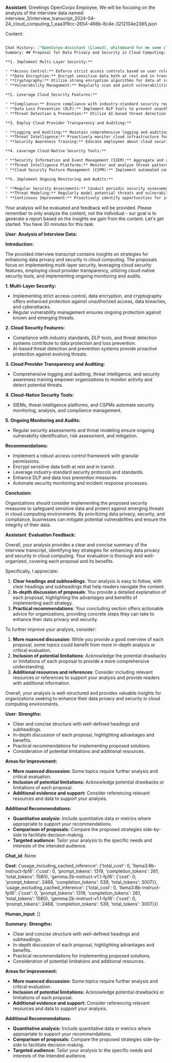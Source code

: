 **Assistant**: Greetings OpenCorpo Employee, We will be focusing on the analysis of the interview data named: interview_3/interview_transcript_2024-04-24_cloud_computing_1_eaa3f9cc-2654-466b-8c4e-3212104e2365.json 


 Content: 

 ```md

 Chat History: ["OpenCorpo-Assistant (Llama3), whiteboard for me some cloud computing. Propose a solution for data privacy and security. I will evaluate your answers and give my feedback, then propose a problem to you. You will answer and I will evaluate. Let's now begin. You have 30 minutes.", '## Proposal for Data Privacy and Security in Cloud Computing:\n\n**1. Implement Multi-Layer Security:**\n\n* **Access Control:** Enforce strict access controls based on user roles and permissions.\n* **Data Encryption:** Encrypt sensitive data both at rest and in transit.\n* **Cryptography:** Utilize strong encryption algorithms for data at rest and in transit.\n* **Vulnerability Management:** Regularly scan and patch vulnerabilities in cloud infrastructure.\n\n**2. Leverage Cloud Security Features:**\n\n* **Compliance:** Ensure compliance with industry-standard security regulations.\n* **Data Loss Prevention (DLP):** Implement DLP tools to prevent unauthorized data transfers.\n* **Threat Detection & Prevention:** Utilize AI-based threat detection and prevention systems.\n\n**3. Employ Cloud Provider Transparency and Auditing:**\n\n* **Logging and Auditing:** Maintain comprehensive logging and auditing of all cloud activity.\n* **Threat Intelligence:** Proactively monitor cloud infrastructure for suspicious activity.\n* **Security Awareness Training:** Educate employees about cloud security best practices.\n\n**4. Leverage Cloud-Native Security Tools:**\n\n* **Security Information and Event Management (SIEM):** Aggregate and analyze security data from various sources.\n* **Threat Intelligence Platforms:** Monitor and analyze threat patterns and anomalies.\n* **Cloud Security Posture Management (CSPM):** Implement automated compliance checks.\n\n**5. Implement Ongoing Monitoring and Audits:**\n\n* **Regular Security Assessments:** Conduct periodic security assessments to identify vulnerabilities.\n* **Threat Modeling:** Regularly model potential threats and vulnerabilities.\n* **Continuous Improvement:** Proactively identify opportunities for improvement in cloud security.'] 
 Summary: ## Proposal for Data Privacy and Security in Cloud Computing:

**1. Implement Multi-Layer Security:**

* **Access Control:** Enforce strict access controls based on user roles and permissions.
* **Data Encryption:** Encrypt sensitive data both at rest and in transit.
* **Cryptography:** Utilize strong encryption algorithms for data at rest and in transit.
* **Vulnerability Management:** Regularly scan and patch vulnerabilities in cloud infrastructure.

**2. Leverage Cloud Security Features:**

* **Compliance:** Ensure compliance with industry-standard security regulations.
* **Data Loss Prevention (DLP):** Implement DLP tools to prevent unauthorized data transfers.
* **Threat Detection & Prevention:** Utilize AI-based threat detection and prevention systems.

**3. Employ Cloud Provider Transparency and Auditing:**

* **Logging and Auditing:** Maintain comprehensive logging and auditing of all cloud activity.
* **Threat Intelligence:** Proactively monitor cloud infrastructure for suspicious activity.
* **Security Awareness Training:** Educate employees about cloud security best practices.

**4. Leverage Cloud-Native Security Tools:**

* **Security Information and Event Management (SIEM):** Aggregate and analyze security data from various sources.
* **Threat Intelligence Platforms:** Monitor and analyze threat patterns and anomalies.
* **Cloud Security Posture Management (CSPM):** Implement automated compliance checks.

**5. Implement Ongoing Monitoring and Audits:**

* **Regular Security Assessments:** Conduct periodic security assessments to identify vulnerabilities.
* **Threat Modeling:** Regularly model potential threats and vulnerabilities.
* **Continuous Improvement:** Proactively identify opportunities for improvement in cloud security. 
``` 


 Your analysis will be evaluated and feedback will be provided. Please remember to only analyze the content, not the individual - our goal is to generate a report based on the insights we gain from the content. Let's get started. You have 30 minutes for this task.

**User**: **Analysis of Interview Data:**

**Introduction:**

The provided interview transcript contains insights on strategies for enhancing data privacy and security in cloud computing. The proposals focus on implementing multi-layer security, leveraging cloud security features, employing cloud provider transparency, utilizing cloud-native security tools, and implementing ongoing monitoring and audits.

**1. Multi-Layer Security:**

* Implementing strict access control, data encryption, and cryptography offers enhanced protection against unauthorized access, data breaches, and cyberattacks.
* Regular vulnerability management ensures ongoing protection against known and emerging threats.

**2. Cloud Security Features:**

* Compliance with industry standards, DLP tools, and threat detection systems contribute to data protection and loss prevention.
* AI-based threat detection and prevention systems provide proactive protection against evolving threats.

**3. Cloud Provider Transparency and Auditing:**

* Comprehensive logging and auditing, threat intelligence, and security awareness training empower organizations to monitor activity and detect potential threats.

**4. Cloud-Native Security Tools:**

* SIEMs, threat intelligence platforms, and CSPMs automate security monitoring, analysis, and compliance management.

**5. Ongoing Monitoring and Audits:**

* Regular security assessments and threat modeling ensure ongoing vulnerability identification, risk assessment, and mitigation.

**Recommendations:**

* Implement a robust access control framework with granular permissions.
* Encrypt sensitive data both at rest and in transit.
* Leverage industry-standard security protocols and standards.
* Enhance DLP and data loss prevention measures.
* Automate security monitoring and incident response processes.

**Conclusion:**

Organizations should consider implementing the proposed security measures to safeguard sensitive data and protect against emerging threats in cloud computing environments. By prioritizing data privacy, security, and compliance, businesses can mitigate potential vulnerabilities and ensure the integrity of their data.

**Assistant**: **Evaluation Feedback:**

Overall, your analysis provides a clear and concise summary of the interview transcript, identifying key strategies for enhancing data privacy and security in cloud computing. Your evaluation is thorough and well-organized, covering each proposal and its benefits.

Specifically, I appreciate:

1. **Clear headings and subheadings**: Your analysis is easy to follow, with clear headings and subheadings that help readers navigate the content.
2. **In-depth discussion of proposals**: You provide a detailed explanation of each proposal, highlighting the advantages and benefits of implementing each strategy.
3. **Practical recommendations**: Your concluding section offers actionable advice for organizations, providing concrete steps they can take to enhance their data privacy and security.

To further improve your analysis, consider:

1. **More nuanced discussion**: While you provide a good overview of each proposal, some topics could benefit from more in-depth analysis or critical evaluation.
2. **Inclusion of potential limitations**: Acknowledge the potential drawbacks or limitations of each proposal to provide a more comprehensive understanding.
3. **Additional resources and references**: Consider including relevant resources or references to support your analysis and provide readers with additional information.

Overall, your analysis is well-structured and provides valuable insights for organizations seeking to enhance their data privacy and security in cloud computing environments.

**User**: **Strengths:**

* Clear and concise structure with well-defined headings and subheadings.
* In-depth discussion of each proposal, highlighting advantages and benefits.
* Practical recommendations for implementing proposed solutions.
* Consideration of potential limitations and additional resources.

**Areas for Improvement:**

* **More nuanced discussion:** Some topics require further analysis and critical evaluation.
* **Inclusion of potential limitations:** Acknowledge potential drawbacks or limitations of each proposal.
* **Additional evidence and support:** Consider referencing relevant resources and data to support your analysis.

**Additional Recommendations:**

* **Quantitative analysis:** Include quantitative data or metrics where appropriate to support your recommendations.
* **Comparison of proposals:** Compare the proposed strategies side-by-side to facilitate decision-making.
* **Targeted audience:** Tailor your analysis to the specific needs and interests of the intended audience.

**Chat_id**: None

**Cost**: {'usage_including_cached_inference': {'total_cost': 0, 'llama3:8b-instruct-fp16': {'cost': 0, 'prompt_tokens': 1319, 'completion_tokens': 261, 'total_tokens': 1580}, 'gemma:2b-instruct-v1.1-fp16': {'cost': 0, 'prompt_tokens': 2468, 'completion_tokens': 539, 'total_tokens': 3007}}, 'usage_excluding_cached_inference': {'total_cost': 0, 'llama3:8b-instruct-fp16': {'cost': 0, 'prompt_tokens': 1319, 'completion_tokens': 261, 'total_tokens': 1580}, 'gemma:2b-instruct-v1.1-fp16': {'cost': 0, 'prompt_tokens': 2468, 'completion_tokens': 539, 'total_tokens': 3007}}}

**Human_input**: []

**Summary**: **Strengths:**

* Clear and concise structure with well-defined headings and subheadings.
* In-depth discussion of each proposal, highlighting advantages and benefits.
* Practical recommendations for implementing proposed solutions.
* Consideration of potential limitations and additional resources.

**Areas for Improvement:**

* **More nuanced discussion:** Some topics require further analysis and critical evaluation.
* **Inclusion of potential limitations:** Acknowledge potential drawbacks or limitations of each proposal.
* **Additional evidence and support:** Consider referencing relevant resources and data to support your analysis.

**Additional Recommendations:**

* **Quantitative analysis:** Include quantitative data or metrics where appropriate to support your recommendations.
* **Comparison of proposals:** Compare the proposed strategies side-by-side to facilitate decision-making.
* **Targeted audience:** Tailor your analysis to the specific needs and interests of the intended audience.


